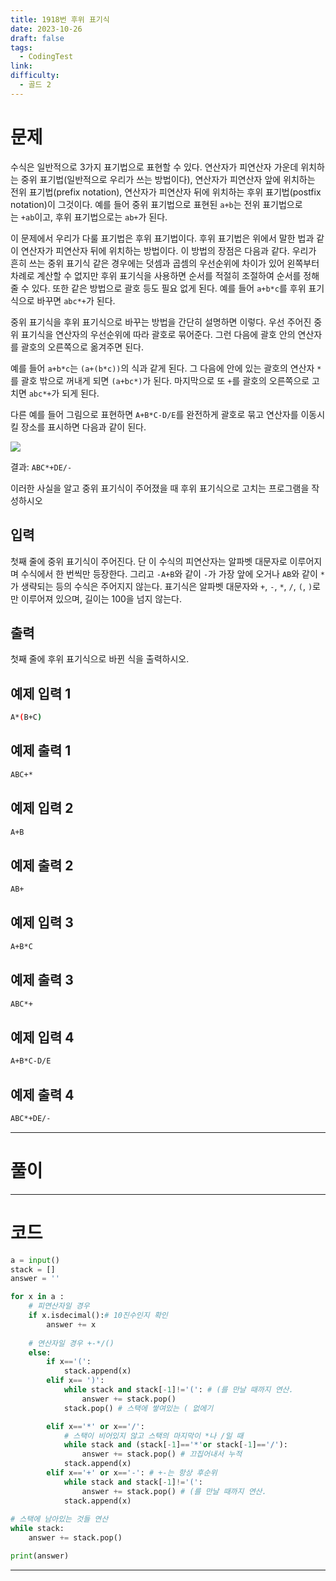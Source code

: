 ```yaml
---
title: 1918번 후위 표기식
date: 2023-10-26
draft: false
tags:
  - CodingTest
link: 
difficulty:
  - 골드 2
---
```

# 문제

수식은 일반적으로 3가지 표기법으로 표현할 수 있다. 연산자가 피연산자 가운데 위치하는 중위 표기법(일반적으로 우리가 쓰는 방법이다), 연산자가 피연산자 앞에 위치하는 전위 표기법(prefix notation), 연산자가 피연산자 뒤에 위치하는 후위 표기법(postfix notation)이 그것이다. 예를 들어 중위 표기법으로 표현된 `a+b`는 전위 표기법으로는 `+ab`이고, 후위 표기법으로는 `ab+`가 된다.

이 문제에서 우리가 다룰 표기법은 후위 표기법이다. 후위 표기법은 위에서 말한 법과 같이 연산자가 피연산자 뒤에 위치하는 방법이다. 이 방법의 장점은 다음과 같다. 우리가 흔히 쓰는 중위 표기식 같은 경우에는 덧셈과 곱셈의 우선순위에 차이가 있어 왼쪽부터 차례로 계산할 수 없지만 후위 표기식을 사용하면 순서를 적절히 조절하여 순서를 정해줄 수 있다. 또한 같은 방법으로 괄호 등도 필요 없게 된다. 예를 들어 `a+b*c`를 후위 표기식으로 바꾸면 `abc*+`가 된다.

중위 표기식을 후위 표기식으로 바꾸는 방법을 간단히 설명하면 이렇다. 우선 주어진 중위 표기식을 연산자의 우선순위에 따라 괄호로 묶어준다. 그런 다음에 괄호 안의 연산자를 괄호의 오른쪽으로 옮겨주면 된다.

예를 들어 `a+b*c`는 `(a+(b*c))`의 식과 같게 된다. 그 다음에 안에 있는 괄호의 연산자 `*`를 괄호 밖으로 꺼내게 되면 `(a+bc*)`가 된다. 마지막으로 또 `+`를 괄호의 오른쪽으로 고치면 `abc*+`가 되게 된다.

다른 예를 들어 그림으로 표현하면 `A+B*C-D/E`를 완전하게 괄호로 묶고 연산자를 이동시킬 장소를 표시하면 다음과 같이 된다.

![](https://upload.acmicpc.net/5aad2feb-d9fc-430a-954d-73a06ba0215f/-/preview/)

결과: `ABC*+DE/-`

이러한 사실을 알고 중위 표기식이 주어졌을 때 후위 표기식으로 고치는 프로그램을 작성하시오

## 입력

첫째 줄에 중위 표기식이 주어진다. 단 이 수식의 피연산자는 알파벳 대문자로 이루어지며 수식에서 한 번씩만 등장한다. 그리고 `-A+B`와 같이 `-`가 가장 앞에 오거나 `AB`와 같이 `*`가 생략되는 등의 수식은 주어지지 않는다. 표기식은 알파벳 대문자와 `+`, `-`, `*`, `/`, `(`, `)`로만 이루어져 있으며, 길이는 100을 넘지 않는다. 

## 출력

첫째 줄에 후위 표기식으로 바뀐 식을 출력하시오.

## 예제 입력 1 

```bash
A*(B+C)
```

## 예제 출력 1 

```bash
ABC+*
```

## 예제 입력 2 

```bash
A+B
```

## 예제 출력 2 

```bash
AB+
```

## 예제 입력 3 

```bash
A+B*C
```

## 예제 출력 3 

```bash
ABC*+
```

## 예제 입력 4 

```bash
A+B*C-D/E
```

## 예제 출력 4 

```bash
ABC*+DE/-
```


___

# 풀이





____
# 코드

```python
a = input()
stack = []
answer = ''

for x in a :
    # 피연산자일 경우
    if x.isdecimal():# 10진수인지 확인
        answer += x 
    
    # 연산자일 경우 +-*/()
    else:
        if x=='(':
            stack.append(x)         
        elif x== ')':
            while stack and stack[-1]!='(': # (를 만날 때까지 연산.
                answer += stack.pop()
            stack.pop() # 스택에 쌓여있는 ( 없에기

        elif x=='*' or x=='/': 
            # 스택이 비어있지 않고 스택의 마지막이 *나 /일 때
            while stack and (stack[-1]=='*'or stack[-1]=='/'):
                answer += stack.pop() # 끄집어내서 누적
            stack.append(x)
        elif x=='+' or x=='-': # +-는 항상 후순위
            while stack and stack[-1]!='(':
                answer += stack.pop() # (를 만날 때까지 연산.
            stack.append(x)
    
# 스택에 남아있는 것들 연산
while stack:
    answer += stack.pop()

print(answer)
```



___
